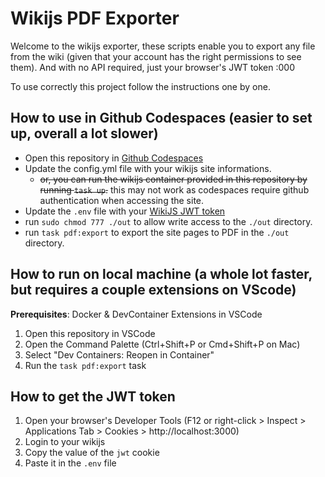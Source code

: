 # Wikijs PDF Exporter

Welcome to the wikijs exporter, these scripts enable you to export any file from the wiki (given that your account has the right permissions to see them). And with no API required, just your browser's JWT token :000

To use correctly this project follow the instructions one by one.

## How to use in Github Codespaces (easier to set up, overall a lot slower)

- Open this repository in [Github Codespaces](https://github.com/codespaces)
- Update the config.yml file with your wikijs site informations. 
    - ~~or, you can run the wikijs container provided in this repository by running `task up`.~~ this may not work as codespaces require github authentication when accessing the site.
- Update the `.env` file with your [WikiJS JWT token](#how-to-get-the-jwt-token)
- run `sudo chmod 777 ./out` to allow write access to the `./out` directory.
- run `task pdf:export` to export the site pages to PDF in the `./out` directory.

## How to run on local machine (a whole lot faster, but requires a couple extensions on VScode)

**Prerequisites**: Docker & DevContainer Extensions in VSCode

1. Open this repository in VSCode
2. Open the Command Palette (Ctrl+Shift+P or Cmd+Shift+P on Mac)
3. Select "Dev Containers: Reopen in Container"
4. Run the `task pdf:export` task

## How to get the JWT token

1. Open your browser's Developer Tools (F12 or right-click > Inspect > Applications Tab > Cookies > http://localhost:3000)
2. Login to your wikijs
3. Copy the value of the `jwt` cookie
4. Paste it in the `.env` file
